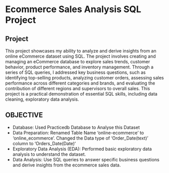 # Ecommerce Sales Analysis SQL Project

## Project ##

This project showcases my ability to analyze and derive insights from an online eCommerce dataset using SQL. The project involves creating and managing an eCommerce database to explore sales trends, customer behavior, product performance, and inventory management. Through a series of SQL queries, I addressed key business questions, such as identifying top-selling products, analyzing customer orders, assessing sales performance across different categories and brands, and evaluating the contribution of different regions and supervisors to overall sales. This project is a practical demonstration of essential SQL skills, including data cleaning, exploratory data analysis. 

## OBJECTIVE ##

- Database: Used Practicedb Database to Analyse this Dataset
- Data Preparation: Renamed Table Name ‘online-ecommerce’ to ‘online_ecommerce’. Changed the Data type of ‘Order_Date(text)’ column to ‘Orders_Date(Date)‘
- Exploratory Data Analysis (EDA): Performed basic exploratory data analysis to understand the dataset.
- Data Analysis: Use SQL queries to answer specific business questions and derive insights from the ecommerce sales data.
